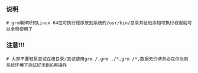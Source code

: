 ### 说明
```
# grm编译好的Linux 64位可执行程序放到系统的/usr/bin/目录并给他添加可执行权限就可以全局使用了
```
### 注意!!!
```
# 大家不要轻易尝试在根目录/尝试使用grm /,grm ./*,grm /*,数据无价请务必在你当前系统环境下测试好无BUG再操作
```